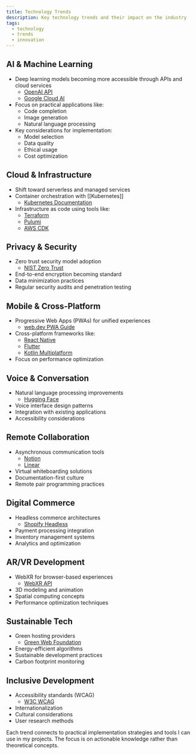 ```yaml
---
title: Technology Trends
description: Key technology trends and their impact on the industry
tags:
  - technology
  - trends
  - innovation
---
```


## AI & Machine Learning
- Deep learning models becoming more accessible through APIs and cloud services
  - [OpenAI API](https://openai.com/api/)
  - [Google Cloud AI](https://cloud.google.com/ai-platform)
- Focus on practical applications like:
  - Code completion
  - Image generation
  - Natural language processing
- Key considerations for implementation:
  - Model selection
  - Data quality
  - Ethical usage
  - Cost optimization

## Cloud & Infrastructure 
- Shift toward serverless and managed services
- Container orchestration with [[Kubernetes]]
  - [Kubernetes Documentation](https://kubernetes.io/docs/home/)
- Infrastructure as code using tools like:
  - [Terraform](https://www.terraform.io/)
  - [Pulumi](https://www.pulumi.com/)
  - [AWS CDK](https://aws.amazon.com/cdk/)

## Privacy & Security
- Zero trust security model adoption
  - [NIST Zero Trust](https://www.nist.gov/publications/zero-trust-architecture)
- End-to-end encryption becoming standard
- Data minimization practices
- Regular security audits and penetration testing

## Mobile & Cross-Platform
- Progressive Web Apps (PWAs) for unified experiences
  - [web.dev PWA Guide](https://web.dev/progressive-web-apps/)
- Cross-platform frameworks like:
  - [React Native](https://reactnative.dev/)
  - [Flutter](https://flutter.dev/)
  - [Kotlin Multiplatform](https://kotlinlang.org/docs/multiplatform.html)
- Focus on performance optimization

## Voice & Conversation
- Natural language processing improvements
  - [Hugging Face](https://huggingface.co/)
- Voice interface design patterns
- Integration with existing applications
- Accessibility considerations

## Remote Collaboration
- Asynchronous communication tools
  - [Notion](https://www.notion.so/)
  - [Linear](https://linear.app/)
- Virtual whiteboarding solutions
- Documentation-first culture
- Remote pair programming practices

## Digital Commerce
- Headless commerce architectures
  - [Shopify Headless](https://www.shopify.com/plus/solutions/headless-commerce)
- Payment processing integration
- Inventory management systems
- Analytics and optimization

## AR/VR Development
- WebXR for browser-based experiences
  - [WebXR API](https://developer.mozilla.org/en-US/docs/Web/API/WebXR_Device_API)
- 3D modeling and animation
- Spatial computing concepts
- Performance optimization techniques

## Sustainable Tech
- Green hosting providers
  - [Green Web Foundation](https://www.thegreenwebfoundation.org/)
- Energy-efficient algorithms
- Sustainable development practices
- Carbon footprint monitoring

## Inclusive Development
- Accessibility standards (WCAG)
  - [W3C WCAG](https://www.w3.org/WAI/standards-guidelines/wcag/)
- Internationalization
- Cultural considerations
- User research methods

Each trend connects to practical implementation strategies and tools I can use in my projects. The focus is on actionable knowledge rather than theoretical concepts.
